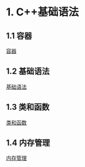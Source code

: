 # 1. C++基础语法

## 1.1 容器

[容器](./1.container)

## 1.2 基础语法

[基础语法](2.basic_grammar)

## 1.3 类和函数

[类和函数](3.function_class)

## 1.4 内存管理

[内存管理](4.memory_manage)